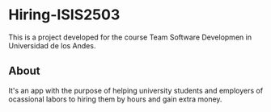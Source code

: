 # Hiring-ISIS2503

This is a project developed for the course Team Software Developmen in Universidad de los Andes. 

## About

It's an app with the purpose of helping university students and employers of ocassional labors to hiring them by hours and gain extra money.
